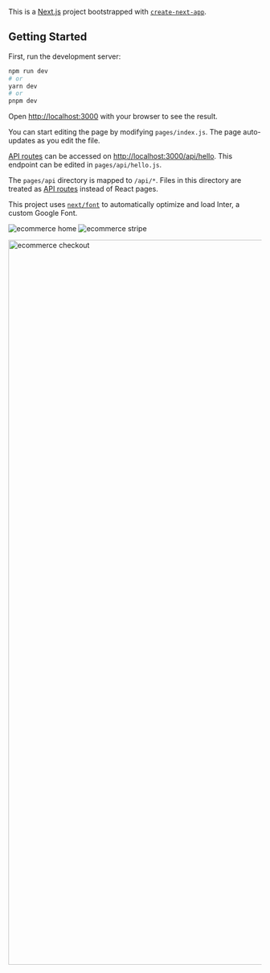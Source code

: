 This is a [Next.js](https://nextjs.org/) project bootstrapped with [`create-next-app`](https://github.com/vercel/next.js/tree/canary/packages/create-next-app).

## Getting Started

First, run the development server:

```bash
npm run dev
# or
yarn dev
# or
pnpm dev
```

Open [http://localhost:3000](http://localhost:3000) with your browser to see the result.

You can start editing the page by modifying `pages/index.js`. The page auto-updates as you edit the file.

[API routes](https://nextjs.org/docs/api-routes/introduction) can be accessed on [http://localhost:3000/api/hello](http://localhost:3000/api/hello). This endpoint can be edited in `pages/api/hello.js`.

The `pages/api` directory is mapped to `/api/*`. Files in this directory are treated as [API routes](https://nextjs.org/docs/api-routes/introduction) instead of React pages.

This project uses [`next/font`](https://nextjs.org/docs/basic-features/font-optimization) to automatically optimize and load Inter, a custom Google Font.


![ecommerce home](https://user-images.githubusercontent.com/104049282/234693508-7b3fb291-0cd0-448a-b4b8-ba9aa40d17f0.png)
![ecommerce stripe](https://user-images.githubusercontent.com/104049282/234693564-9bcaa743-b7b3-421f-9711-5642ec73a222.png)

<img width="1440" alt="ecommerce checkout" src="https://user-images.githubusercontent.com/104049282/234693384-895a81fe-df6f-47b7-b7b4-708a6c515cc5.png">

